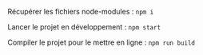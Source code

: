 Récupérer les fichiers node-modules : `npm i`

Lancer le projet en développement : `npm start`

Compiler le projet pour le mettre en ligne : `npm run build`
